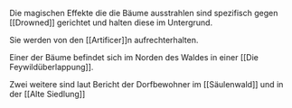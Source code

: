 
Die magischen Effekte die die Bäume ausstrahlen sind spezifisch gegen [[Drowned]] gerichtet und halten diese im Untergrund.

Sie werden von den [[Artificer]]n aufrechterhalten.

Einer der Bäume befindet sich im Norden des Waldes in einer [[Die Feywildüberlappung]]. 

Zwei weitere sind laut Bericht der Dorfbewohner im [[Säulenwald]] und in der [[Alte Siedlung]]